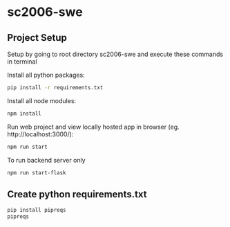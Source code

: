# sc2006-swe


## Project Setup
Setup by going to root directory sc2006-swe and execute these commands in terminal

Install all python packages:
```sh
pip install -r requirements.txt
```



Install all node modules:
```sh
npm install
```

Run web project and view locally hosted app in browser (eg. http://localhost:3000/):
```sh
npm run start
```
To run backend server only
```sh
npm run start-flask
```
## Create python requirements.txt
```sh
pip install pipreqs
pipreqs
```